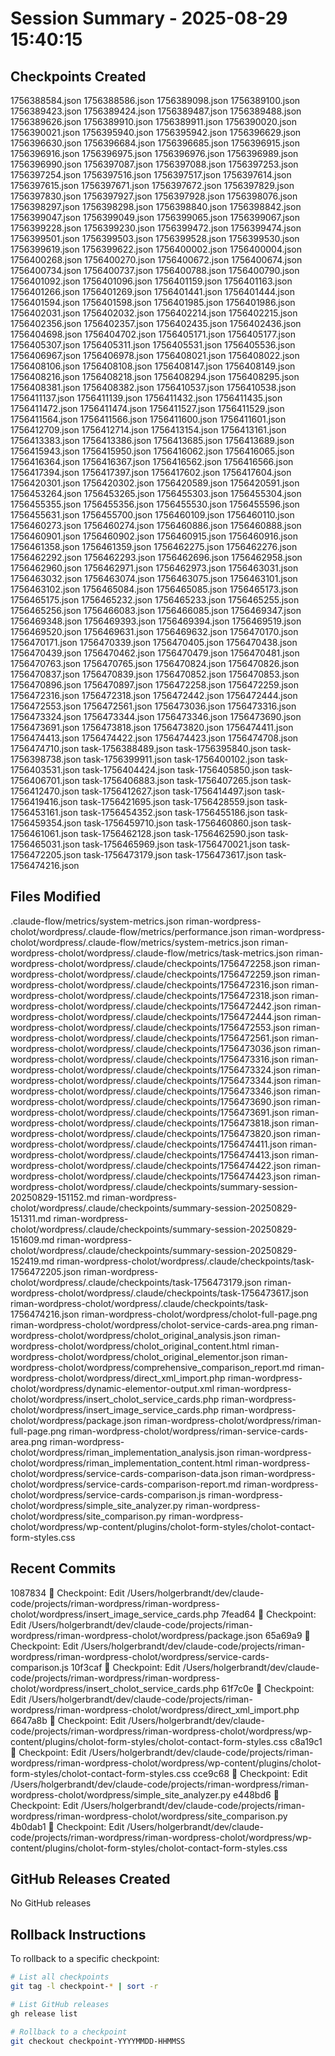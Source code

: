# Session Summary - 2025-08-29 15:40:15

## Checkpoints Created
1756388584.json
1756388586.json
1756389098.json
1756389100.json
1756389423.json
1756389424.json
1756389487.json
1756389488.json
1756389626.json
1756389910.json
1756389911.json
1756390020.json
1756390021.json
1756395940.json
1756395942.json
1756396629.json
1756396630.json
1756396684.json
1756396685.json
1756396915.json
1756396916.json
1756396975.json
1756396976.json
1756396989.json
1756396990.json
1756397087.json
1756397088.json
1756397253.json
1756397254.json
1756397516.json
1756397517.json
1756397614.json
1756397615.json
1756397671.json
1756397672.json
1756397829.json
1756397830.json
1756397927.json
1756397928.json
1756398076.json
1756398297.json
1756398298.json
1756398840.json
1756398842.json
1756399047.json
1756399049.json
1756399065.json
1756399067.json
1756399228.json
1756399230.json
1756399472.json
1756399474.json
1756399501.json
1756399503.json
1756399528.json
1756399530.json
1756399619.json
1756399622.json
1756400002.json
1756400004.json
1756400268.json
1756400270.json
1756400672.json
1756400674.json
1756400734.json
1756400737.json
1756400788.json
1756400790.json
1756401092.json
1756401096.json
1756401159.json
1756401163.json
1756401266.json
1756401269.json
1756401441.json
1756401444.json
1756401594.json
1756401598.json
1756401985.json
1756401986.json
1756402031.json
1756402032.json
1756402214.json
1756402215.json
1756402356.json
1756402357.json
1756402435.json
1756402436.json
1756404698.json
1756404702.json
1756405171.json
1756405177.json
1756405307.json
1756405311.json
1756405531.json
1756405536.json
1756406967.json
1756406978.json
1756408021.json
1756408022.json
1756408106.json
1756408108.json
1756408147.json
1756408149.json
1756408216.json
1756408218.json
1756408294.json
1756408295.json
1756408381.json
1756408382.json
1756410537.json
1756410538.json
1756411137.json
1756411139.json
1756411432.json
1756411435.json
1756411472.json
1756411474.json
1756411527.json
1756411529.json
1756411564.json
1756411566.json
1756411600.json
1756411601.json
1756412709.json
1756412714.json
1756413154.json
1756413161.json
1756413383.json
1756413386.json
1756413685.json
1756413689.json
1756415943.json
1756415950.json
1756416062.json
1756416065.json
1756416364.json
1756416367.json
1756416562.json
1756416566.json
1756417394.json
1756417397.json
1756417602.json
1756417604.json
1756420301.json
1756420302.json
1756420589.json
1756420591.json
1756453264.json
1756453265.json
1756455303.json
1756455304.json
1756455355.json
1756455356.json
1756455530.json
1756455596.json
1756455631.json
1756455700.json
1756460109.json
1756460110.json
1756460273.json
1756460274.json
1756460886.json
1756460888.json
1756460901.json
1756460902.json
1756460915.json
1756460916.json
1756461358.json
1756461359.json
1756462275.json
1756462276.json
1756462292.json
1756462293.json
1756462696.json
1756462958.json
1756462960.json
1756462971.json
1756462973.json
1756463031.json
1756463032.json
1756463074.json
1756463075.json
1756463101.json
1756463102.json
1756465084.json
1756465085.json
1756465173.json
1756465175.json
1756465232.json
1756465233.json
1756465255.json
1756465256.json
1756466083.json
1756466085.json
1756469347.json
1756469348.json
1756469393.json
1756469394.json
1756469519.json
1756469520.json
1756469631.json
1756469632.json
1756470170.json
1756470171.json
1756470339.json
1756470405.json
1756470438.json
1756470439.json
1756470462.json
1756470479.json
1756470481.json
1756470763.json
1756470765.json
1756470824.json
1756470826.json
1756470837.json
1756470839.json
1756470852.json
1756470853.json
1756470896.json
1756470897.json
1756472258.json
1756472259.json
1756472316.json
1756472318.json
1756472442.json
1756472444.json
1756472553.json
1756472561.json
1756473036.json
1756473316.json
1756473324.json
1756473344.json
1756473346.json
1756473690.json
1756473691.json
1756473818.json
1756473820.json
1756474411.json
1756474413.json
1756474422.json
1756474423.json
1756474708.json
1756474710.json
task-1756388489.json
task-1756395840.json
task-1756398738.json
task-1756399911.json
task-1756400102.json
task-1756403531.json
task-1756404424.json
task-1756405850.json
task-1756406701.json
task-1756406883.json
task-1756407265.json
task-1756412470.json
task-1756412627.json
task-1756414497.json
task-1756419416.json
task-1756421695.json
task-1756428559.json
task-1756453161.json
task-1756454352.json
task-1756455186.json
task-1756459354.json
task-1756459710.json
task-1756460860.json
task-1756461061.json
task-1756462128.json
task-1756462590.json
task-1756465031.json
task-1756465969.json
task-1756470021.json
task-1756472205.json
task-1756473179.json
task-1756473617.json
task-1756474216.json

## Files Modified
.claude-flow/metrics/system-metrics.json
riman-wordpress-cholot/wordpress/.claude-flow/metrics/performance.json
riman-wordpress-cholot/wordpress/.claude-flow/metrics/system-metrics.json
riman-wordpress-cholot/wordpress/.claude-flow/metrics/task-metrics.json
riman-wordpress-cholot/wordpress/.claude/checkpoints/1756472258.json
riman-wordpress-cholot/wordpress/.claude/checkpoints/1756472259.json
riman-wordpress-cholot/wordpress/.claude/checkpoints/1756472316.json
riman-wordpress-cholot/wordpress/.claude/checkpoints/1756472318.json
riman-wordpress-cholot/wordpress/.claude/checkpoints/1756472442.json
riman-wordpress-cholot/wordpress/.claude/checkpoints/1756472444.json
riman-wordpress-cholot/wordpress/.claude/checkpoints/1756472553.json
riman-wordpress-cholot/wordpress/.claude/checkpoints/1756472561.json
riman-wordpress-cholot/wordpress/.claude/checkpoints/1756473036.json
riman-wordpress-cholot/wordpress/.claude/checkpoints/1756473316.json
riman-wordpress-cholot/wordpress/.claude/checkpoints/1756473324.json
riman-wordpress-cholot/wordpress/.claude/checkpoints/1756473344.json
riman-wordpress-cholot/wordpress/.claude/checkpoints/1756473346.json
riman-wordpress-cholot/wordpress/.claude/checkpoints/1756473690.json
riman-wordpress-cholot/wordpress/.claude/checkpoints/1756473691.json
riman-wordpress-cholot/wordpress/.claude/checkpoints/1756473818.json
riman-wordpress-cholot/wordpress/.claude/checkpoints/1756473820.json
riman-wordpress-cholot/wordpress/.claude/checkpoints/1756474411.json
riman-wordpress-cholot/wordpress/.claude/checkpoints/1756474413.json
riman-wordpress-cholot/wordpress/.claude/checkpoints/1756474422.json
riman-wordpress-cholot/wordpress/.claude/checkpoints/1756474423.json
riman-wordpress-cholot/wordpress/.claude/checkpoints/summary-session-20250829-151152.md
riman-wordpress-cholot/wordpress/.claude/checkpoints/summary-session-20250829-151311.md
riman-wordpress-cholot/wordpress/.claude/checkpoints/summary-session-20250829-151609.md
riman-wordpress-cholot/wordpress/.claude/checkpoints/summary-session-20250829-152419.md
riman-wordpress-cholot/wordpress/.claude/checkpoints/task-1756472205.json
riman-wordpress-cholot/wordpress/.claude/checkpoints/task-1756473179.json
riman-wordpress-cholot/wordpress/.claude/checkpoints/task-1756473617.json
riman-wordpress-cholot/wordpress/.claude/checkpoints/task-1756474216.json
riman-wordpress-cholot/wordpress/cholot-full-page.png
riman-wordpress-cholot/wordpress/cholot-service-cards-area.png
riman-wordpress-cholot/wordpress/cholot_original_analysis.json
riman-wordpress-cholot/wordpress/cholot_original_content.html
riman-wordpress-cholot/wordpress/cholot_original_elementor.json
riman-wordpress-cholot/wordpress/comprehensive_comparison_report.md
riman-wordpress-cholot/wordpress/direct_xml_import.php
riman-wordpress-cholot/wordpress/dynamic-elementor-output.xml
riman-wordpress-cholot/wordpress/insert_cholot_service_cards.php
riman-wordpress-cholot/wordpress/insert_image_service_cards.php
riman-wordpress-cholot/wordpress/package.json
riman-wordpress-cholot/wordpress/riman-full-page.png
riman-wordpress-cholot/wordpress/riman-service-cards-area.png
riman-wordpress-cholot/wordpress/riman_implementation_analysis.json
riman-wordpress-cholot/wordpress/riman_implementation_content.html
riman-wordpress-cholot/wordpress/service-cards-comparison-data.json
riman-wordpress-cholot/wordpress/service-cards-comparison-report.md
riman-wordpress-cholot/wordpress/service-cards-comparison.js
riman-wordpress-cholot/wordpress/simple_site_analyzer.py
riman-wordpress-cholot/wordpress/site_comparison.py
riman-wordpress-cholot/wordpress/wp-content/plugins/cholot-form-styles/cholot-contact-form-styles.css

## Recent Commits
1087834 🔖 Checkpoint: Edit /Users/holgerbrandt/dev/claude-code/projects/riman-wordpress/riman-wordpress-cholot/wordpress/insert_image_service_cards.php
7fead64 🔖 Checkpoint: Edit /Users/holgerbrandt/dev/claude-code/projects/riman-wordpress/riman-wordpress-cholot/wordpress/package.json
65a69a9 🔖 Checkpoint: Edit /Users/holgerbrandt/dev/claude-code/projects/riman-wordpress/riman-wordpress-cholot/wordpress/service-cards-comparison.js
10f3caf 🔖 Checkpoint: Edit /Users/holgerbrandt/dev/claude-code/projects/riman-wordpress/riman-wordpress-cholot/wordpress/insert_cholot_service_cards.php
61f7c0e 🔖 Checkpoint: Edit /Users/holgerbrandt/dev/claude-code/projects/riman-wordpress/riman-wordpress-cholot/wordpress/direct_xml_import.php
6647a8b 🔖 Checkpoint: Edit /Users/holgerbrandt/dev/claude-code/projects/riman-wordpress/riman-wordpress-cholot/wordpress/wp-content/plugins/cholot-form-styles/cholot-contact-form-styles.css
c8a19c1 🔖 Checkpoint: Edit /Users/holgerbrandt/dev/claude-code/projects/riman-wordpress/riman-wordpress-cholot/wordpress/wp-content/plugins/cholot-form-styles/cholot-contact-form-styles.css
cce9c68 🔖 Checkpoint: Edit /Users/holgerbrandt/dev/claude-code/projects/riman-wordpress/riman-wordpress-cholot/wordpress/simple_site_analyzer.py
e448bd6 🔖 Checkpoint: Edit /Users/holgerbrandt/dev/claude-code/projects/riman-wordpress/riman-wordpress-cholot/wordpress/site_comparison.py
4b0dab1 🔖 Checkpoint: Edit /Users/holgerbrandt/dev/claude-code/projects/riman-wordpress/riman-wordpress-cholot/wordpress/wp-content/plugins/cholot-form-styles/cholot-contact-form-styles.css

## GitHub Releases Created
No GitHub releases

## Rollback Instructions
To rollback to a specific checkpoint:
```bash
# List all checkpoints
git tag -l checkpoint-* | sort -r

# List GitHub releases
gh release list

# Rollback to a checkpoint
git checkout checkpoint-YYYYMMDD-HHMMSS
```
